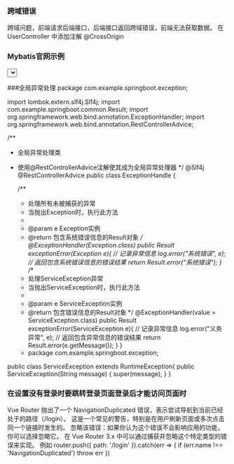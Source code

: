 ### 跨域错误
跨域问题，前端请求后端接口，后端接口返回跨域错误，前端无法获取数据。
在UserController 中添加注解 @CrossOrigin

### Mybatis官网示例
<?xml version="1.0" encoding="UTF-8" ?>
<!DOCTYPE mapper
  PUBLIC "-//mybatis.org//DTD Mapper 3.0//EN"
  "http://mybatis.org/dtd/mybatis-3-mapper.dtd">
<mapper namespace="org.mybatis.example.BlogMapper">
  <select id="selectBlog" resultType="Blog">
    select * from Blog where id = #{id}
  </select>
</mapper>

###全局异常处理
package com.example.springboot.exception;

import lombok.extern.slf4j.Slf4j;
import com.example.springboot.common.Result;
import org.springframework.web.bind.annotation.ExceptionHandler;
import org.springframework.web.bind.annotation.RestControllerAdvice;

/**
* 全局异常处理类
* 使用@RestControllerAdvice注解使其成为全局异常处理器
  */
  @Slf4j
  @RestControllerAdvice
  public class ExceptionHandle {

  /**
    * 处理所有未被捕获的异常
    * 当抛出Exception时，执行此方法
    *
    * @param e Exception实例
    * @return 包含系统错误信息的Result对象
      */
      @ExceptionHandler(Exception.class)
      public Result<String> exceptionError(Exception e){
      // 记录异常信息
      log.error("系统错误", e);
      // 返回包含系统错误信息的错误结果
      return Result.error("系统错误");
      }
      /**
    * 处理ServiceException异常
    * 当抛出ServiceException时，执行此方法
    *
    * @param e ServiceException实例
    * @return 包含错误信息的Result对象
      */
      @ExceptionHandler(value = ServiceException.class)
      public Result<String> exceptionError(ServiceException e){
      // 记录异常信息
      log.error("义务异常", e);
      // 返回包含异常信息的错误结果
      return Result.error(e.getMessage());
      }
      }
    * package com.example.springboot.exception;

public class ServiceException extends RuntimeException{
public ServiceException(String message) {
super(message);
}
}

### 在设置没有登录时要跳转登录页面登录后才能访问页面时

Vue Router 抛出了一个 NavigationDuplicated 错误，表示尝试导航到当前已经处于的路径（/login）。
这是一个常见的警告，特别是在用户刷新页面或多次点击同一个链接时发生的。
忽略该错误：如果你认为这个错误不会影响应用的功能，你可以选择忽略它。
在 Vue Router 3.x 中可以通过捕获并忽略这个特定类型的错误来实现。
例如
router.push({ path: '/login' }).catch(err => {
if (err.name !== 'NavigationDuplicated') throw err
})